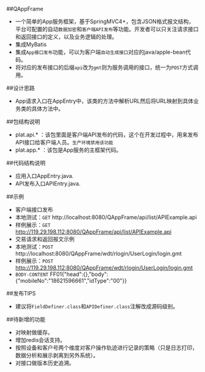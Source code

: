 ##QAppFrame
* 一个简单的App服务框架，基于SpringMVC4+，包含JSON格式报文结构，平台可配置的自动`数据加密`和`客户端API发布`等功能。开发者可以只关注请求接口和返回接口的定义，以及业务逻辑的处理。
* 集成MyBatis
* 集成`App接口发布`功能，可以为客户端`自动生成接口`对应的java/apple-bean代码。
* 将对应的发布接口的后缀`api`改为`gmt`则为服务调用的接口，统一为`POST`方式调用。

##设计思路
* App请求入口在AppEntry中，该类的方法中解析URL然后将URL映射到具体业务类的具体方法中。

##包结构说明
 * plat.api.* ：该包里面是客户端API发布的代码，这个在开发过程中，用来发布API接口给客户端人员。`生产环境禁用该功能`
 * plat.app.* ：该包是App服务的主框架代码。
 
##代码结构说明
* 应用入口AppEntry.java.
* API发布入口APIEntry.java.

##示例
* 客户端接口发布
 * 本地测试：`GET` http://localhost:8080/QAppFrame/api/list/APIExample.api
 * 样例展示：`GET` http://119.29.198.112:8080/QAppFrame/api/list/APIExample.api
* 交易请求和返回报文示例
 * 本地测试：`POST` http://localhost:8080/QAppFrame/wdt/rlogin/UserLogin/login.gmt
 * 样例展示：`POST` http://119.29.198.112:8080/QAppFrame/wdt/rlogin/UserLogin/login.gmt
 * `BODY-CONTENT` FF01{"head":{},"body":{"mobileNo":"18621596661","idType":"00"}}

##发布TIPS
* 建议将`FieldDefiner.class`和`APIDefiner.class`注解改成源码级别。
 
##待新增的功能
* 对映射做缓存。
* 增加redis会话支持。
* 按照设备和客户号两个维度对客户操作轨迹进行记录的策略（只是日志打印，数据分析和展示剥离到另外系统）。
* 对接口做版本历史追溯。
  
